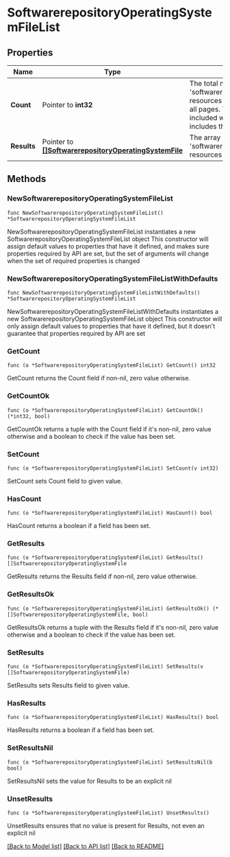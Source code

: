 # SoftwarerepositoryOperatingSystemFileList

## Properties

Name | Type | Description | Notes
------------ | ------------- | ------------- | -------------
**Count** | Pointer to **int32** | The total number of &#39;softwarerepository.OperatingSystemFile&#39; resources matching the request, accross all pages. The &#39;Count&#39; attribute is included when the HTTP GET request includes the &#39;$inlinecount&#39; parameter. | [optional] 
**Results** | Pointer to [**[]SoftwarerepositoryOperatingSystemFile**](SoftwarerepositoryOperatingSystemFile.md) | The array of &#39;softwarerepository.OperatingSystemFile&#39; resources matching the request. | [optional] 

## Methods

### NewSoftwarerepositoryOperatingSystemFileList

`func NewSoftwarerepositoryOperatingSystemFileList() *SoftwarerepositoryOperatingSystemFileList`

NewSoftwarerepositoryOperatingSystemFileList instantiates a new SoftwarerepositoryOperatingSystemFileList object
This constructor will assign default values to properties that have it defined,
and makes sure properties required by API are set, but the set of arguments
will change when the set of required properties is changed

### NewSoftwarerepositoryOperatingSystemFileListWithDefaults

`func NewSoftwarerepositoryOperatingSystemFileListWithDefaults() *SoftwarerepositoryOperatingSystemFileList`

NewSoftwarerepositoryOperatingSystemFileListWithDefaults instantiates a new SoftwarerepositoryOperatingSystemFileList object
This constructor will only assign default values to properties that have it defined,
but it doesn't guarantee that properties required by API are set

### GetCount

`func (o *SoftwarerepositoryOperatingSystemFileList) GetCount() int32`

GetCount returns the Count field if non-nil, zero value otherwise.

### GetCountOk

`func (o *SoftwarerepositoryOperatingSystemFileList) GetCountOk() (*int32, bool)`

GetCountOk returns a tuple with the Count field if it's non-nil, zero value otherwise
and a boolean to check if the value has been set.

### SetCount

`func (o *SoftwarerepositoryOperatingSystemFileList) SetCount(v int32)`

SetCount sets Count field to given value.

### HasCount

`func (o *SoftwarerepositoryOperatingSystemFileList) HasCount() bool`

HasCount returns a boolean if a field has been set.

### GetResults

`func (o *SoftwarerepositoryOperatingSystemFileList) GetResults() []SoftwarerepositoryOperatingSystemFile`

GetResults returns the Results field if non-nil, zero value otherwise.

### GetResultsOk

`func (o *SoftwarerepositoryOperatingSystemFileList) GetResultsOk() (*[]SoftwarerepositoryOperatingSystemFile, bool)`

GetResultsOk returns a tuple with the Results field if it's non-nil, zero value otherwise
and a boolean to check if the value has been set.

### SetResults

`func (o *SoftwarerepositoryOperatingSystemFileList) SetResults(v []SoftwarerepositoryOperatingSystemFile)`

SetResults sets Results field to given value.

### HasResults

`func (o *SoftwarerepositoryOperatingSystemFileList) HasResults() bool`

HasResults returns a boolean if a field has been set.

### SetResultsNil

`func (o *SoftwarerepositoryOperatingSystemFileList) SetResultsNil(b bool)`

 SetResultsNil sets the value for Results to be an explicit nil

### UnsetResults
`func (o *SoftwarerepositoryOperatingSystemFileList) UnsetResults()`

UnsetResults ensures that no value is present for Results, not even an explicit nil

[[Back to Model list]](../README.md#documentation-for-models) [[Back to API list]](../README.md#documentation-for-api-endpoints) [[Back to README]](../README.md)


